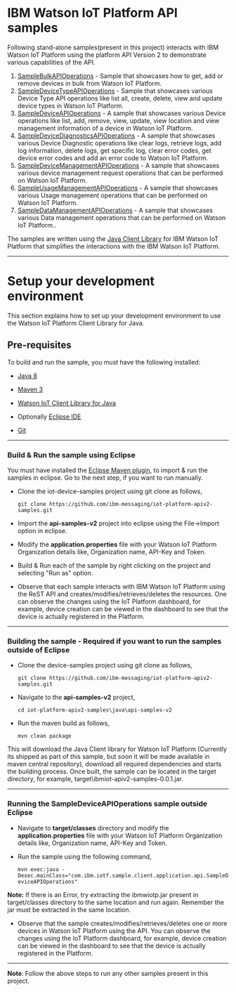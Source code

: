 IBM Watson IoT Platform API samples
============================================

Following stand-alone samples(present in this project) interacts with IBM Watson IoT Platform using the platform API Version 2 to demonstrate various capabilities of the API.

1.  [SampleBulkAPIOperations](https://github.com/ibm-messaging/iot-platform-apiv2-samples/tree/master/java/api-samples-v2/src/main/java/com/ibm/iotf/sample/client/application/api/SampleBulkAPIOperations.java) - Sample that showcases how to get, add or remove devices in bulk from Watson IoT Platform.
2.  [SampleDeviceTypeAPIOperations](https://github.com/ibm-messaging/iot-platform-apiv2-samples/tree/master/java/api-samples-v2/src/main/java/com/ibm/iotf/sample/client/application/api/SampleDeviceTypeAPIOperations.java) - Sample that showcases various Device Type API operations like list all, create, delete, view and update device types in Watson IoT Platform.
3.  [SampleDeviceAPIOperations](https://github.com/ibm-messaging/iot-platform-apiv2-samples/tree/master/java/api-samples-v2/src/main/java/com/ibm/iotf/sample/client/application/api/SampleDeviceAPIOperations.java) - A sample that showcases various Device operations like list, add, remove, view, update, view location and view management information of a device in Watson IoT Platform.
4.  [SampleDeviceDiagnosticsAPIOperations](https://github.com/ibm-messaging/iot-platform-apiv2-samples/tree/master/java/api-samples-v2/src/main/java/com/ibm/iotf/sample/client/application/api/SampleDeviceDiagnosticsAPIOperations.java) - A sample that showcases various Device Diagnostic operations like clear logs, retrieve logs, add log information, delete logs, get specific log, clear error codes, get device error codes and add an error code to Watson IoT Platform.
5.  [SampleDeviceManagementAPIOperations](https://github.com/ibm-messaging/iot-platform-apiv2-samples/tree/master/java/api-samples-v2/src/main/java/com/ibm/iotf/sample/client/application/api/SampleDeviceManagementAPIOperations.java) - A sample that showcases various device management request operations that can be performed on Watson IoT Platform.
6.  [SampleUsageManagementAPIOperations](https://github.com/ibm-messaging/iot-platform-apiv2-samples/tree/master/java/api-samples-v2/src/main/java/com/ibm/iotf/sample/client/application/api/SampleUsageManagementAPIOperations.java) - A sample that showcases various Usage management operations that can be performed on Watson IoT Platform.
7.  [SampleDataManagementAPIOperations](https://github.com/ibm-messaging/iot-platform-apiv2-samples/tree/master/java/api-samples-v2/src/main/java/com/ibm/iotf/sample/client/application/api/SampleDataManagementAPIOperations.java) - A sample that showcases various Data management operations that can be performed on Watson IoT Platform..

The samples are written using the [Java Client Library](https://github.com/ibm-messaging/iot-java) for IBM Watson IoT Platform that simplifies the interactions with the IBM Watson IoT Platform.

----

Setup your development environment
==================================
This section explains how to set up your development environment to use the Watson IoT Platform Client Library for Java.

Pre-requisites
--------------
To build and run the sample, you must have the following installed:  

* [Java 8](https://java.com/en/download/)

* [Maven 3](https://maven.apache.org/download.cgi)

* [Watson IoT Client Library for Java](https://github.com/ibm-watson-iot/iot-java)

* Optionally [Eclipse IDE](https://www.eclipse.org)

* [Git](https://git-scm.com/downloads)
----

### Build & Run the sample using Eclipse

You must have installed the [Eclipse Maven plugin](http://www.eclipse.org/m2e/), to import & run the samples in eclipse. Go to the next step, if you want to run manually.

* Clone the iot-device-samples project using git clone as follows,

    `git clone https://github.com/ibm-messaging/iot-platform-apiv2-samples.git`

* Import the **api-samples-v2** project into eclipse using the File->Import option in eclipse.

* Modify the **application.properties** file with your Watson IoT Platform Organization details like, Organization name, API-Key and Token.

* Build & Run each of the sample by right clicking on the project and selecting "Run as" option.

* Observe that each sample interacts with IBM Watson IoT Platform using the ReST API and creates/modifies/retrieves/deletes the resources. One can observe the changes using the IoT Platform dashboard, for example, device creation can be viewed in the dashboard to see that the device is actually registered in the Platform.

----

### Building the sample - Required if you want to run the samples outside of Eclipse

* Clone the device-samples project using git clone as follows,

    `git clone https://github.com/ibm-messaging/iot-platform-apiv2-samples.git`

* Navigate to the **api-samples-v2** project,

    `cd iot-platform-apiv2-samples\java\api-samples-v2`

* Run the maven build as follows,

    `mvn clean package`

This will download the Java Client library for Watson IoT Platform (Currently its shipped as part of this sample, but soon it will be made available in maven central repository), download all required dependencies and starts the building process. Once built, the sample can be located in the target directory, for example, target\ibmiot-apiv2-samples-0.0.1.jar.

----

### Running the SampleDeviceAPIOperations sample outside Eclipse

* Navigate to **target/classes** directory and modify the **application.properties** file with your Watson IoT Platform Organization details like, Organization name, API-Key and Token.

* Run the sample using the following command,

    `mvn exec:java -Dexec.mainClass="com.ibm.iotf.sample.client.application.api.SampleDeviceAPIOperations"`

**Note:** If there is an Error, try extracting the ibmwiotp.jar present in target/classes directory to the same location and run again. Remember the jar must be extracted in the same location.

* Observe that the sample creates/modifies/retrieves/deletes one or more devices in Watson IoT Platform using the API. You can observe the changes using the IoT Platform dashboard, for example, device creation can be viewed in the dashboard to see that the device is actually registered in the Platform.

----

**Note**: Follow the above steps to run any other samples present in this project.
